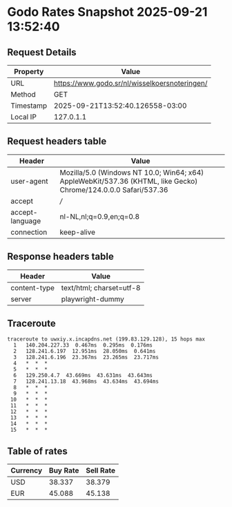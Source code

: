# Godo Rates Snapshot 2025-09-21 13:52:40
## Request Details

| Property | Value |
|----------|-------|
| URL | https://www.godo.sr/nl/wisselkoersnoteringen/ |
| Method | GET |
| Timestamp | 2025-09-21T13:52:40.126558-03:00 |
| Local IP | 127.0.1.1 |
    
## Request headers table

| Header | Value |
|--------|-------|
| user-agent | Mozilla/5.0 (Windows NT 10.0; Win64; x64) AppleWebKit/537.36 (KHTML, like Gecko) Chrome/124.0.0.0 Safari/537.36 |
| accept | */* |
| accept-language | nl-NL,nl;q=0.9,en;q=0.8 |
| connection | keep-alive |

    
## Response headers table
| Header | Value |
|--------|-------|
| content-type | text/html; charset=utf-8 |
| server | playwright-dummy |

## Traceroute 

```
traceroute to uwxiy.x.incapdns.net (199.83.129.128), 15 hops max
  1   140.204.227.33  0.467ms  0.295ms  0.176ms 
  2   128.241.6.197  12.951ms  28.050ms  0.641ms 
  3   128.241.6.196  23.367ms  23.265ms  23.717ms 
  4   *  *  * 
  5   *  *  * 
  6   129.250.4.7  43.669ms  43.631ms  43.643ms 
  7   128.241.13.18  43.968ms  43.634ms  43.694ms 
  8   *  *  * 
  9   *  *  * 
 10   *  *  * 
 11   *  *  * 
 12   *  *  * 
 13   *  *  * 
 14   *  *  * 
 15   *  *  * 

```


## Table of rates

| Currency | Buy Rate | Sell Rate |
|----------|----------|-----------|
| USD | 38.337 | 38.379 |
| EUR | 45.088 | 45.138 |
